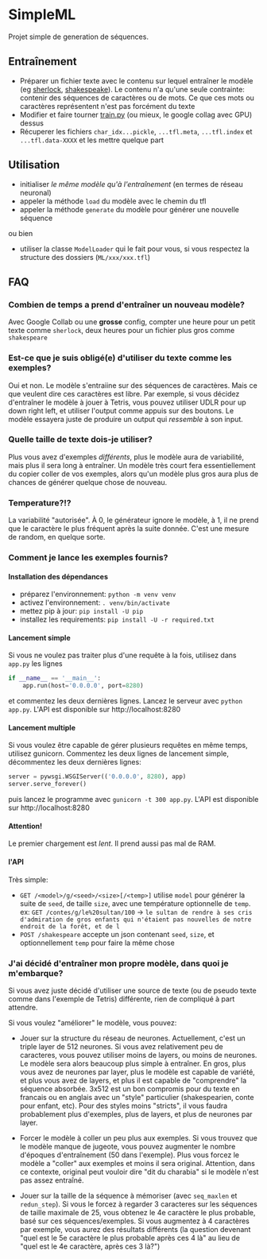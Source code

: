 # SimpleML

Projet simple de generation de séquences.

## Entraînement

- Préparer un fichier texte avec le contenu sur lequel entraîner le modèle (eg [sherlock](ML/sherlock.txt), [shakespeake](ML/shakespeare.txt)). Le contenu n'a qu'une seule contrainte: contenir des séquences de caractères ou de mots. Ce que ces mots ou caractères représentent n'est pas forcément du texte
- Modifier et faire tourner [train.py](train.py) (ou mieux, le google collag avec GPU) dessus
- Récuperer les fichiers `char_idx...pickle`, `...tfl.meta`, `...tfl.index` et `...tfl.data-XXXX` et les mettre quelque part

## Utilisation

- initialiser *le même modèle qu'à l'entraînement* (en termes de réseau neuronal)
- appeler la méthode `load` du modèle avec le chemin du tfl
- appeler la méthode `generate` du modèle pour générer une nouvelle séquence

ou bien

- utiliser la classe `ModelLoader` qui le fait pour vous, si vous respectez la structure des dossiers (`ML/xxx/xxx.tfl`)

## FAQ

### Combien de temps a prend d'entraîner un nouveau modèle?

Avec Google Collab ou une **grosse** config, compter une heure pour un petit texte comme `sherlock`, deux heures pour un fichier plus gros comme `shakespeare`

### Est-ce que je suis obligé(e) d'utiliser du texte comme les exemples?

Oui et non. Le modèle s'entraiine sur des séquences de caractères. Mais ce que veulent dire ces caractères est libre. Par exemple, si vous décidez d'entraîner le modèle à jouer à Tetris, vous pouvez utiliser UDLR pour up down right left, et utiliser l'output comme appuis sur des boutons. Le modèle essayera juste de produire un output qui *ressemble* à son input.

### Quelle taille de texte dois-je utiliser?

Plus vous avez d'exemples *différents*, plus le modèle aura de variabilité, mais plus il sera long à entraîner. Un modèle très court fera essentiellement du copier coller de vos exemples, alors qu'un modèle plus gros aura plus de chances de générer quelque chose de nouveau.

### Temperature?!?

La variabilité "autorisée". À 0, le générateur ignore le modèle, à 1, il ne prend que le caractère le plus fréquent après la suite donnée. C'est une mesure de random, en quelque sorte.

### Comment je lance les exemples fournis?

#### Installation des dépendances

- préparez l'environnement: `python -m venv venv`
- activez l'environnement: `. venv/bin/activate`
- mettez pip à jour: `pip install -U pip`
- installez les requirements: `pip install -U -r required.txt`

#### Lancement simple

Si vous ne voulez pas traiter plus d'une requête à la fois, utilisez dans `app.py` les lignes

```python
if __name__ == '__main__':
    app.run(host='0.0.0.0', port=8280)
```

et commentez les deux dernières lignes. Lancez le serveur avec `python app.py`. L'API est disponible sur http://localhost:8280

#### Lancement multiple

Si vous voulez être capable de gérer plusieurs requêtes en même temps, utilisez gunicorn. Commentez les deux lignes de lancement simple, décommentez les deux dernières lignes:

```python
server = pywsgi.WSGIServer(('0.0.0.0', 8280), app)
server.serve_forever()
```

puis lancez le programme avec `gunicorn -t 300 app.py`. L'API est disponible sur http://localhost:8280

#### Attention!

Le premier chargement est *lent*. Il prend aussi pas mal de RAM.

#### l'API

Très simple:

- `GET /<model>/g/<seed>/<size>[/<temp>]` utilise `model` pour générer la suite de `seed`, de taille `size`, avec une température optionnelle de `temp`. 
ex: `GET /contes/g/le%20sultan/100` -> `le sultan de rendre à ses cris d'admiration de gros enfants qui n'étaient pas nouvelles de notre endroit de la forêt, et de l`
- `POST /shakespeare` accepte un json contenant `seed`, `size`, et optionnellement `temp` pour faire la même chose

### J'ai décidé d'entraîner mon propre modèle, dans quoi je m'embarque?

Si vous avez juste décidé d'utiliser une source de texte (ou de pseudo texte comme dans l'exemple de Tetris) différente, rien de compliqué à part attendre.

Si vous voulez "améliorer" le modèle, vous pouvez:

- Jouer sur la structure du réseau de neurones. Actuellement, c'est un triple layer de 512 neurones. Si vous avez relativement peu de caracteres, vous pouvez utiliser moins de layers, ou moins de neurones. Le modèle sera alors beaucoup plus simple à entraîner. En gros, plus vous avez de neurones par layer, plus le modèle est capable de variété, et plus vous avez de layers, et plus il est capable de "comprendre" la séquence absorbée. 3x512 est un bon compromis pour du texte en francais ou en anglais avec un "style" particulier (shakespearien, conte pour enfant, etc). Pour des styles moins "stricts", il vous faudra probablement plus d'exemples, plus de layers, et plus de neurones par layer. 

- Forcer le modèle à coller un peu plus aux exemples. Si vous trouvez que le modèle manque de jugeote, vous pouvez augmenter le nombre d'époques d'entraînement (50 dans l'exemple). Plus vous forcez le modèle a "coller" aux exemples et moins il sera original. Attention, dans ce contexte, original peut vouloir dire "dit du charabia" si le modèle n'est pas assez entraîné.

- Jouer sur la taille de la séquence à mémoriser (avec `seq_maxlen` et `redun_step`). Si vous le forcez à regarder 3 caracteres sur les séquences de taille maximale de 25, vous obtenez le 4e caractère le plus probable, basé sur ces séquences/exemples. Si vous augmentez à 4 caractères par exemple, vous aurez des résultats différents (la question devenant "quel est le 5e caractère le plus probable après ces 4 là" au lieu de "quel est le 4e caractère, après ces 3 là?")